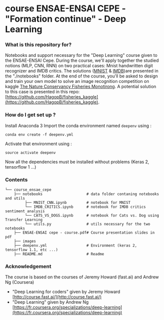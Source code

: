 # course ENSAE-ENSAI CEPE - "Formation continue" - Deep Learning
### What is this repository for? 
Notebooks and support necessary for the "Deep Learning" course given to the ENSAE-ENSAI Cepe. During the course, we'll apply together the studied notions (MLP, CNN, RNN) on two practical cases: Mnist handwritten digit recognizer and IMDB critics. The solutions ([MNIST](https://github.com/HagopB/course_ensae_cepe/blob/master/notebooks/MNIST_CNN.ipynb) & [IMDB](https://github.com/HagopB/course_ensae_cepe/blob/master/notebooks/IMDB_CRITICS.ipynb))are presented in the "./notebooks" folder. At the end of the course, you'll be asked to design and train your own model to solve an image recognition competition on kaggle [The Nature Conservancy Fisheries Monotirong](https://www.kaggle.com/c/the-nature-conservancy-fisheries-monitoring). A potential solution to this case is presented in this repo: [https://github.com/HagopB/fisheries_kaggle](https://github.com/HagopB/fisheries_kaggle).

### How do I get set up ?  
Install Anaconda 3
Import the conda environment named `deepenv` using : 
```
conda env create -f deepenv.yml
```

Activate that environment using :
```
source activate deepenv
```
Now all the dependencies must be installed without problems (Keras 2, tensorflow 1 ...)

### Contents
```
└── course_ensae_cepe
    ├── notebooks                    # data folder contaning notebooks and utils
         ├── MNIST_CNN.ipynb         # notebook for MNIST
         └── IMDB_CRITICS.ipynb      # notebook for IMDB critics sentiment analysis
         └── CATS_VS_DOGS.ipynb      # notebook for Cats vs. Dog using Transfer Learning         
         └── utils.py                # utils necessary for the two notebooks
    ├── ENSAE-ENSAI cepe - course.pdf# Course presentation slides in pdf
    ├── images 
    ├── deepenv.yml                  # Environment (keras 2, tensorflow 1.1, etc ...)
    ├── README.md                    # Readme
```
### Acknowledgement
The course is based on the courses of Jeremy Howard (fast.ai) and Andrew Ng (Coursera)
* "Deep Learning for coders" given by Jeremy Howard [http://course.fast.ai/](http://course.fast.ai/)
* "Deep Learning" given by Andrew Ng [https://fr.coursera.org/specializations/deep-learning](https://fr.coursera.org/specializations/deep-learning)

